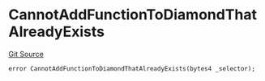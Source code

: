 # CannotAddFunctionToDiamondThatAlreadyExists
[Git Source](https://github.com/thrackle-io/tron/blob/d4dc3a1319e6df3195618c1297a6c755d61cf319/src/protocol/economic/ruleProcessor/RuleProcessorDiamondLib.sol)


```solidity
error CannotAddFunctionToDiamondThatAlreadyExists(bytes4 _selector);
```

